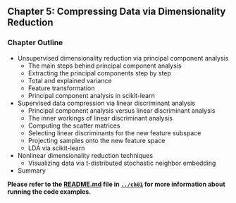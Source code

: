 
##  Chapter 5: Compressing Data via Dimensionality Reduction

### Chapter Outline

- Unsupervised dimensionality reduction via principal component analysis
  - The main steps behind principal component analysis
  - Extracting the principal components step by step
  - Total and explained variance
  - Feature transformation
  - Principal component analysis in scikit-learn
- Supervised data compression via linear discriminant analysis
  - Principal component analysis versus linear discriminant analysis
  - The inner workings of linear discriminant analysis
  - Computing the scatter matrices
  - Selecting linear discriminants for the new feature subspace
  - Projecting samples onto the new feature space
  - LDA via scikit-learn
- Nonlinear dimensionality reduction techniques
  - Visualizing data via t-distributed stochastic neighbor embedding
- Summary



**Please refer to the [README.md](../ch01/README.md) file in [`../ch01`](../ch01) for more information about running the code examples.**